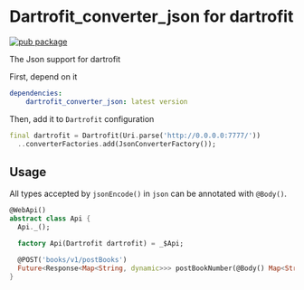 # Dartrofit_converter_json for dartrofit

[![pub package](https://img.shields.io/badge/pub-1.0.0-blueviolet.svg)](https://pub.dev/packages/dartrofit_converter_json)

The Json support for dartrofit

First, depend on it
```yaml
dependencies:
    dartrofit_converter_json: latest version
```
Then, add it to `Dartrofit` configuration
```dart
final dartrofit = Dartrofit(Uri.parse('http://0.0.0.0:7777/'))
  ..converterFactories.add(JsonConverterFactory());
```

## Usage
All types accepted by `jsonEncode()` in `json` can be annotated with `@Body()`.
```dart
@WebApi()
abstract class Api {
  Api._();

  factory Api(Dartrofit dartrofit) = _$Api;

  @POST('books/v1/postBooks')
  Future<Response<Map<String, dynamic>>> postBookNumber(@Body() Map<String, dynamic> body);
}
```

